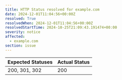 ```yaml
---
title: HTTP Status resolved for example.com
date: 2024-12-01T11:04:56+00:00Z
resolved: True
resolvedWhen: 2024-12-01T11:04:56+00:00Z
resolvedStartTime: 2024-10-25T21:09:43.191474+00:00
severity: notice
affected:
  - example.com
section: issue
---
```


| Expected Statuses | Actual Status  |
|-------------------|----------------|
| 200, 301, 302 | 200 |
